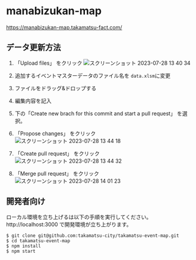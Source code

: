# manabizukan-map

https://manabizukan-map.takamatsu-fact.com/


## データ更新方法

1. 「Upload files」 をクリック
![スクリーンショット 2023-07-28 13 40 34](https://github.com/takamatsu-city/takamatsu-event-map/assets/8760841/f3bcf3d0-4161-45f1-bdc6-5617d552b032)

2. 追加するイベントマスターデータのファイル名を `data.xlsm`に変更
3. ファイルをドラッグ&ドロップする
4. 編集内容を記入
5. 下の「Create new brach for this commit and start a pull request」 を選択。
6. 「Propose changes」 をクリック
![スクリーンショット 2023-07-28 13 44 18](https://github.com/takamatsu-city/takamatsu-event-map/assets/8760841/72d5698c-cba6-48d0-a56e-33c40f3d615f)
7. 「Create pull request」 をクリック
![スクリーンショット 2023-07-28 13 44 32](https://github.com/takamatsu-city/takamatsu-event-map/assets/8760841/5aa57557-ffca-4911-9608-237d8660b6af)
8. 「Merge pull request」 をクリック
![スクリーンショット 2023-07-28 14 01 23](https://github.com/takamatsu-city/takamatsu-event-map/assets/8760841/74305751-742a-4d14-9f7e-bbe5b8c15659)

## 開発者向け

ローカル環境を立ち上げるは以下の手順を実行してください。 http://localhost:3000 で開発環境が立ち上がります。

```
$ git clone git@github.com:takamatsu-city/takamatsu-event-map.git
$ cd takamatsu-event-map
$ npm install
$ npm start
```
